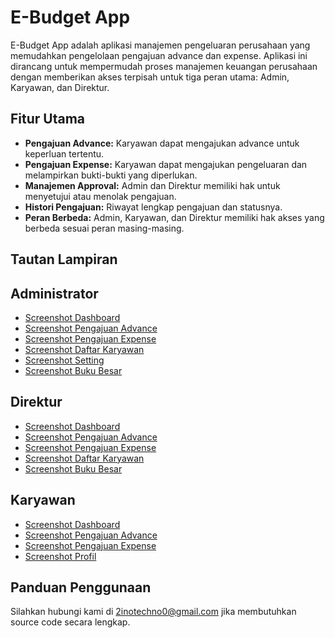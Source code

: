 # E-Budget App

E-Budget App adalah aplikasi manajemen pengeluaran perusahaan yang memudahkan pengelolaan pengajuan advance dan expense. Aplikasi ini dirancang untuk mempermudah proses manajemen keuangan perusahaan dengan memberikan akses terpisah untuk tiga peran utama: Admin, Karyawan, dan Direktur.

## Fitur Utama

- **Pengajuan Advance:** Karyawan dapat mengajukan advance untuk keperluan tertentu.
- **Pengajuan Expense:** Karyawan dapat mengajukan pengeluaran dan melampirkan bukti-bukti yang diperlukan.
- **Manajemen Approval:** Admin dan Direktur memiliki hak untuk menyetujui atau menolak pengajuan.
- **Histori Pengajuan:** Riwayat lengkap pengajuan dan statusnya.
- **Peran Berbeda:** Admin, Karyawan, dan Direktur memiliki hak akses yang berbeda sesuai peran masing-masing.

## Tautan Lampiran

## Administrator
- [Screenshot Dashboard](screenshot/Administrator/Dashboard.png)
- [Screenshot Pengajuan Advance](screenshot/Administrator/PengajuanAdvance.png)
- [Screenshot Pengajuan Expense](screenshot/Administrator/PengajuanExpanse.png)
- [Screenshot Daftar Karyawan](screenshot/Administrator/DaftarKaryawan.png)
- [Screenshot Setting](screenshot/Administrator/Setting.png)
- [Screenshot Buku Besar](screenshot/Direktur/BukuBesar.png)

## Direktur
- [Screenshot Dashboard](screenshot/Direktur/Dashboard.png)
- [Screenshot Pengajuan Advance](screenshot/Direktur/PengajuanAdvance.png)
- [Screenshot Pengajuan Expense](screenshot/Direktur/PengajuanExpanse.png)
- [Screenshot Daftar Karyawan](screenshot/Direktur/DaftarKaryawan.png)
- [Screenshot Buku Besar](screenshot/Direktur/BukuBesar.png)

## Karyawan
- [Screenshot Dashboard](screenshot/Karyawan/Dashboard.png)
- [Screenshot Pengajuan Advance](screenshot/Karyawan/PengajuanAdvance.png)
- [Screenshot Pengajuan Expense](screenshot/Karyawan/PengajuanExpanse.png)
- [Screenshot Profil](screenshot/Karyawan/Profil.png)

## Panduan Penggunaan
Silahkan hubungi kami di 2inotechno0@gmail.com jika membutuhkan source code secara lengkap.

